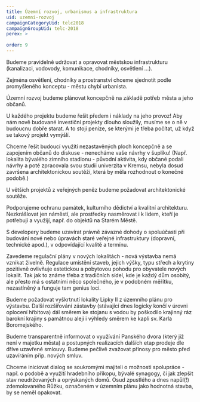 ```yaml
---
title: Územní rozvoj, urbanismus a infrastruktura
uid: uzemni-rozvoj
campaignCategoryUid: telc2018
campaignGroupUid: telc-2018
perex: >
  
order: 9
---
```


Budeme pravidelně udržovat a opravovat městskou infrastrukturu (kanalizaci, vodovody, komunikace, chodníky, osvětlení ...).

Zejména osvětlení, chodníky a prostranství chceme sjednotit podle promyšleného konceptu - městu chybí urbanista.

Územní rozvoj budeme plánovat koncepčně na základě potřeb města a jeho občanů.

U každého projektu budeme řešit předem i náklady na jeho provoz! Aby nám nově budované investiční projekty dlouho sloužily, musíme se o ně v budoucnu dobře starat. A to stojí peníze, se kterými je třeba počítat, už když se takový projekt vymýšlí.

Chceme řešit budoucí využití nezastavěných ploch koncepčně a se zapojením občanů do diskuse - nenecháme vaše návrhy v šuplíku! (Např. lokalita bývalého zimního stadionu - původní aktivita, kdy občané podali návrhy a poté zpracovala svou studii univerzita v Kremsu, nebyla dosud završena architektonickou soutěží, která by měla rozhodnout o konečné podobě.)

U větších projektů z veřejných peněz budeme požadovat architektonické soutěže.

Podporujeme ochranu památek, kulturního dědictví a kvalitní architekturu. Nezkrášlovat jen náměstí, ale prostředky nasměrovat i k lidem, kteří je potřebují a využijí, např. do objektů na Starém Městě.

S developery budeme uzavírat právně závazné dohody o spoluúčasti při budování nové nebo úpravách staré veřejné infrastruktury (dopravní, technické apod.), v odpovídající kvalitě a termínu.

Zavedeme regulační plány v nových lokalitách - nová výstavba nemá vznikat živelně. Regulace umístění staveb, jejich výšky, typu střech a krytiny pozitivně ovlivňuje estetickou a pobytovou pohodu pro obyvatele nových lokalit. Tak jak to známe třeba z tradičních sídel, kde je každý dům osobitý, ale přesto má s ostatními něco společného, je v podobném měřítku, nezastíněný a funguje tam genius loci.

Budeme požadovat vyškrtnutí lokality Lipky II z územního plánu pro výstavbu. Další rozšiřování zástavby (stávající dnes logicky končí v úrovni oplocení hřbitova) dál směrem ke stojanu s vodou by poškodilo krajinný ráz barokní krajiny s památnou alejí i výhledy směrem ke kapli sv. Karla Boromejského.

Budeme transparentně informovat o využívání Panského dvora (který již není v majetku města) a postupných realizacích dalších etap prodeje dle dříve uzavřené smlouvy. Budeme pečlivě zvažovat přínosy pro město před uzavíráním příp. nových smluv.

Chceme iniciovat dialog se soukromými majiteli o možnosti spolupráce - např. o podobě a využití hradebního příkopu, bývalé synagogy, či jak zlepšit stav neudržovaných a oprýskaných domů. Osud zpustlého a dnes napůl(!) zdemolovaného Růžku, označeném v územním plánu jako hodnotná stavba, by se neměl opakovat.
